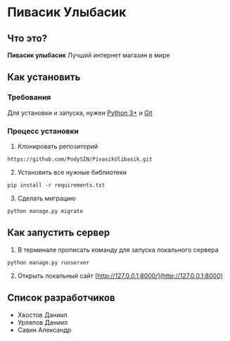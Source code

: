 # Пивасик Улыбасик
## Что это?
**Пивасик улыбасик** Лучший интернет магазин в мире
## Как установить
### Требования
Для установки и запуска, нужен [Python 3+](https://python.org) и [Git](https://git-scm.com/)
### Процесс установки
1. Клонировать репозиторий
```
https://github.com/PodySIN/PivasikUlibasik.git
```
2. Установить все нужные библиотеки
```
pip install -r requirements.txt
```
3. Сделать миграцию
```
python manage.py migrate
```
## Как запустить сервер
1. В терминале прописать команду для запуска локального сервера 
```
python manage.py runserver
```
2. Открыть локальный сайт [http://127.0.0.1:8000/](http://127.0.0.1:8000)
## Список разработчиков
- Хвостов Даниил
- Урляпов Даниил
- Савин Александр
